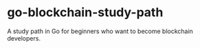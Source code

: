 # go-blockchain-study-path
A study path in Go for beginners who want to become blockchain developers.
